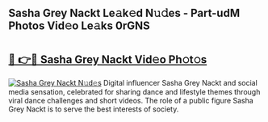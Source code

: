 ## Sasha Grey Nackt Le𝚊k𝚎d N𝚞𝚍es - Part-udM Photos Vid𝚎o Le𝚊ks 0rGNS

# <h2><a href="http://fb2i40.evod.top/?m=Sasha+Grey+Nackt">🔗 👉🔴 Sasha Grey Nackt Vid𝚎o Ph𝚘t𝚘s</a></h2>

[![Sasha Grey Nackt N𝚞d𝚎s](https://i.imgur.com/8V9OHl7.gif)](http://fb2i40.evod.top/?m=Sasha+Grey+Nackt)
Digital influencer Sasha Grey Nackt and social media sensation, celebrated for sharing dance and lifestyle themes through viral dance challenges and short videos. The role of a public figure Sasha Grey Nackt is to serve the best interests of society. 

